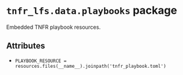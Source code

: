 # `tnfr_lfs.data.playbooks` package
Embedded TNFR playbook resources.

## Attributes
- `PLAYBOOK_RESOURCE = resources.files(__name__).joinpath('tnfr_playbook.toml')`

